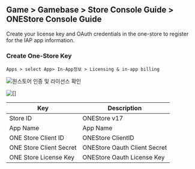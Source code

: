## Game > Gamebase > Store Console Guide > ONEStore Console Guide

Create your license key and OAuth credentials in the one-store to register for the IAP app information.

### Create One-Store Key

```
Apps > select App> In-App정보 > Licensing & in-app billing
```

![원스토어 인증 및 라이선스 확인](http://static.toastoven.net/prod_gamebase/StoreConsoleGuide/iap_52.PNG)

![[]](http://static.toastoven.net/prod_gamebase/StoreConsoleGuide/iap-console-onestore-edit.png)

| Key | Description                                             |
| ------------- | ------------------------------ |
| Store ID     | ONEStore v17 |
| App Name      | App Name|
| ONE Store Client ID | ONEStore ClientID |
| ONE Store Client Secret | ONEStore Oauth Client Secret |
| ONE Store License Key | ONEStore Oauth License Key|



